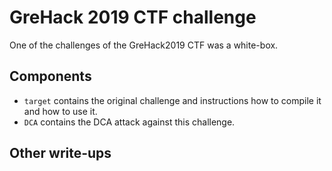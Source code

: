 # GreHack 2019 CTF challenge

One of the challenges of the GreHack2019 CTF was a white-box.  

Components
----------

* `target` contains the original challenge and instructions how to compile it and how to use it.
* `DCA` contains the DCA attack against this challenge.

Other write-ups
---------------

